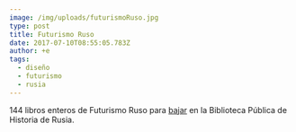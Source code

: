 ```yaml
---
image: /img/uploads/futurismoRuso.jpg
type: post
title: Futurismo Ruso
date: 2017-07-10T08:55:05.783Z
author: +e
tags:
  - diseño
  - futurismo
  - rusia
---
```

144 libros enteros de Futurismo Ruso para [bajar](http://elib.shpl.ru/ru/indexes/values/10040) en la Biblioteca Pública de Historia de Rusia.
